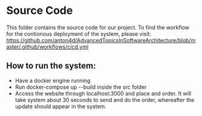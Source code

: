 # Source Code

This folder contains the source code for our project. 
To find the workflow for the contionous deployment of the system, please visit:
https://github.com/anton4d/AdvancedTopicsInSoftwareArchitecture/blob/master/.github/workflows/cicd.yml

## How to run the system:
* Have a docker engine running
* Run docker-compose up --build inside the src folder
* Access the website through localhost:3000 and place and order. It will take system about 30 seconds to send and do the order, whereafter the update should appear in the system.